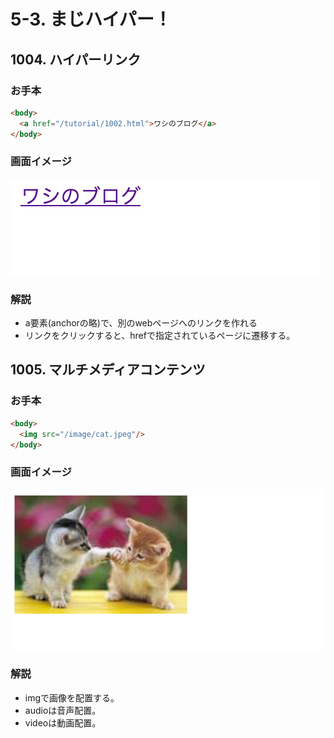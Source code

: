 # 5-3. まじハイパー！

## 1004. ハイパーリンク
### お手本

```html
<body>
  <a href="/tutorial/1002.html">ワシのブログ</a>
</body>
```

### 画面イメージ
![](../images/image-05-1004.png)


### 解説
- a要素(anchorの略)で、別のwebページへのリンクを作れる
- リンクをクリックすると、hrefで指定されているページに遷移する。

## 1005. マルチメディアコンテンツ
### お手本
```html
<body>
  <img src="/image/cat.jpeg"/>
</body>
```

### 画面イメージ
![](../images/image-05-1005.png)

### 解説
- imgで画像を配置する。
- audioは音声配置。
- videoは動画配置。



